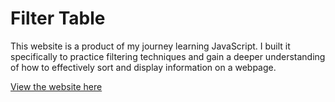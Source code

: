 # Filter Table

This website is a product of my journey learning JavaScript. I built it
specifically to practice filtering techniques and gain a deeper understanding of
how to effectively sort and display information on a webpage.

[View the website here](https://mini-website-projects.netlify.app/filter%20table/)
